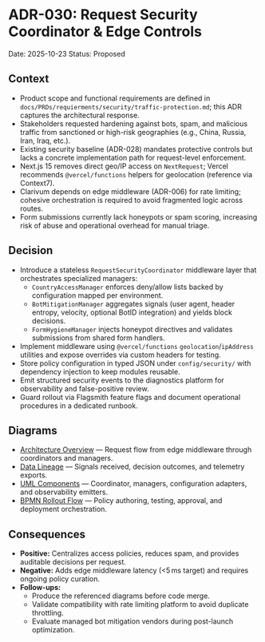 # ADR-030: Request Security Coordinator & Edge Controls
Date: 2025-10-23
Status: Proposed

## Context
- Product scope and functional requirements are defined in `docs/PRDs/requierments/security/traffic-protection.md`; this ADR captures the architectural response.
- Stakeholders requested hardening against bots, spam, and malicious traffic from sanctioned or high-risk geographies (e.g., China, Russia, Iran, Iraq, etc.).
- Existing security baseline (ADR-028) mandates protective controls but lacks a concrete implementation path for request-level enforcement.
- Next.js 15 removes direct geo/IP access on `NextRequest`; Vercel recommends `@vercel/functions` helpers for geolocation (reference via Context7).
- Clarivum depends on edge middleware (ADR-006) for rate limiting; cohesive orchestration is required to avoid fragmented logic across routes.
- Form submissions currently lack honeypots or spam scoring, increasing risk of abuse and operational overhead for manual triage.

## Decision
- Introduce a stateless `RequestSecurityCoordinator` middleware layer that orchestrates specialized managers:
  - `CountryAccessManager` enforces deny/allow lists backed by configuration mapped per environment.
  - `BotMitigationManager` aggregates signals (user agent, header entropy, velocity, optional BotID integration) and yields block decisions.
  - `FormHygieneManager` injects honeypot directives and validates submissions from shared form handlers.
- Implement middleware using `@vercel/functions` `geolocation`/`ipAddress` utilities and expose overrides via custom headers for testing.
- Store policy configuration in typed JSON under `config/security/` with dependency injection to keep modules reusable.
- Emit structured security events to the diagnostics platform for observability and false-positive review.
- Guard rollout via Flagsmith feature flags and document operational procedures in a dedicated runbook.

## Diagrams
- [Architecture Overview](../diagrams/adr-030-request-security-coordinator/architecture-overview.mmd) — Request flow from edge middleware through coordinators and managers.
- [Data Lineage](../diagrams/adr-030-request-security-coordinator/data-lineage.mmd) — Signals received, decision outcomes, and telemetry exports.
- [UML Components](../diagrams/adr-030-request-security-coordinator/uml-components.mmd) — Coordinator, managers, configuration adapters, and observability emitters.
- [BPMN Rollout Flow](../diagrams/adr-030-request-security-coordinator/bpmn-rollout.mmd) — Policy authoring, testing, approval, and deployment orchestration.

## Consequences
- **Positive:** Centralizes access policies, reduces spam, and provides auditable decisions per request.
- **Negative:** Adds edge middleware latency (<5 ms target) and requires ongoing policy curation.
- **Follow-ups:** 
  - Produce the referenced diagrams before code merge.
  - Validate compatibility with rate limiting platform to avoid duplicate throttling.
  - Evaluate managed bot mitigation vendors during post-launch optimization.
